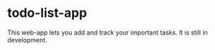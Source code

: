 # todo-list-app

This web-app lets you add and track your important tasks. It is still in development.
